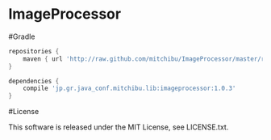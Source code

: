 # ImageProcessor

#Gradle
```groovy
repositories {
    maven { url 'http://raw.github.com/mitchibu/ImageProcessor/master/repository/' }
}

dependencies {
    compile 'jp.gr.java_conf.mitchibu.lib:imageprocessor:1.0.3'
}
```

#License

This software is released under the MIT License, see LICENSE.txt.
